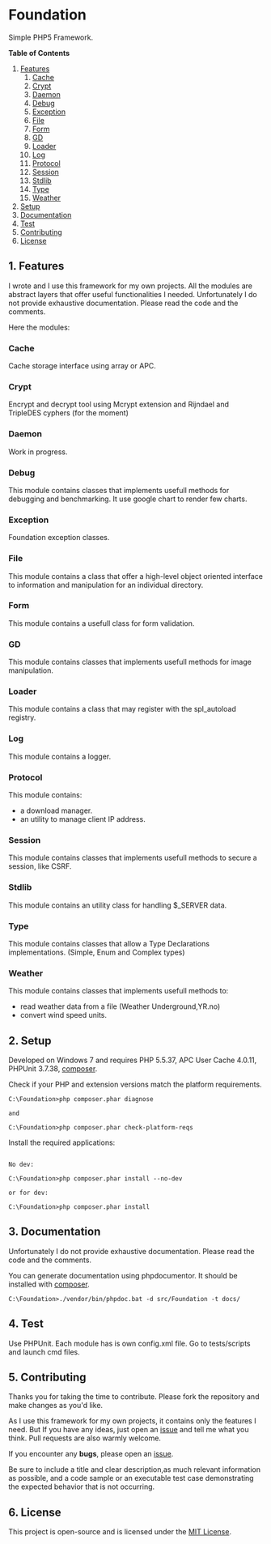 # Foundation

Simple PHP5 Framework.

**Table of Contents**

1. [Features](#features)
   1. [Cache](#cache)
   2. [Crypt](#crypt)
   3. [Daemon](#daemon)
   4. [Debug](#debug)
   5. [Exception](#exception)
   6. [File](#file)
   7. [Form](#form)
   8. [GD](#gd)
   9. [Loader](#loader)
   10. [Log](#log)
   11. [Protocol](#protocol)
   12. [Session](#session)
   13. [Stdlib](#stdlib)
   14. [Type](#type)
   15. [Weather](weather)
2. [Setup](#setup)
3. [Documentation](#documentation)
4. [Test](#test)
5. [Contributing](#contributing)
6. [License](#license)

## 1. Features

I wrote and I use this framework for my own projects. All the modules are abstract layers that offer useful functionalities I needed.
Unfortunately I do not provide exhaustive documentation. Please read the code and the comments.

Here the modules:

### Cache

Cache storage interface using array or APC.

### Crypt

Encrypt and decrypt tool using Mcrypt extension and Rijndael and TripleDES cyphers (for the moment)

### Daemon

Work in progress.

### Debug

This module contains classes that implements usefull methods for debugging and benchmarking. It use google chart to render few charts.

### Exception

Foundation exception classes.

### File

This module contains a class that offer a high-level object oriented interface to information and manipulation for an individual directory.

### Form

This module contains a usefull class for form validation.

### GD

This module contains classes that implements usefull methods for image manipulation.

### Loader

This module contains a class that may register with the spl_autoload registry.

### Log

This module contains a logger.

### Protocol

This module contains:

* a download manager.
* an utility to manage client IP address.

### Session

This module contains classes that implements usefull methods to secure a session, like CSRF.

### Stdlib

This module contains an utility class for handling $_SERVER data.

### Type

This module contains classes that allow a Type Declarations implementations. (Simple, Enum and Complex types)

### Weather

This module contains classes that implements usefull methods to:

* read weather data from a file (Weather Underground,YR.no)
* convert wind speed units.

## 2. Setup

Developed on Windows 7 and requires PHP 5.5.37, APC User Cache 4.0.11, PHPUnit 3.7.38, [composer](https://getcomposer.org/).

Check if your PHP and extension versions match the platform requirements.

```batchfile
C:\Foundation>php composer.phar diagnose

and

C:\Foundation>php composer.phar check-platform-reqs
```

Install the required applications:

```batchfile

No dev:

C:\Foundation>php composer.phar install --no-dev

or for dev:

C:\Foundation>php composer.phar install
```

## 3. Documentation

Unfortunately I do not provide exhaustive documentation. Please read the code and the comments.

You can generate documentation using phpdocumentor. It should be installed with [composer](https://getcomposer.org/).

```batchfile
C:\Foundation>./vendor/bin/phpdoc.bat -d src/Foundation -t docs/
```

## 4. Test

Use PHPUnit. Each module has is own config.xml file. Go to tests/scripts and launch cmd files.

## 5. Contributing

Thanks you for taking the time to contribute. Please fork the repository and make changes as you'd like.

As I use this framework for my own projects, it contains only the features I need. But If you have any ideas, just open an [issue](https://github.com/oseille/foundation/issues/new) and tell me what you think. Pull requests are also warmly welcome.

If you encounter any **bugs**, please open an [issue](https://github.com/oseille/foundation/issues/new).

Be sure to include a title and clear description,as much relevant information as possible, and a code sample or an executable test case demonstrating the expected behavior that is not occurring.

## 6. License

This project is open-source and is licensed under the [MIT License](https://github.com/oseille/foundation/blob/master/LICENSE).
